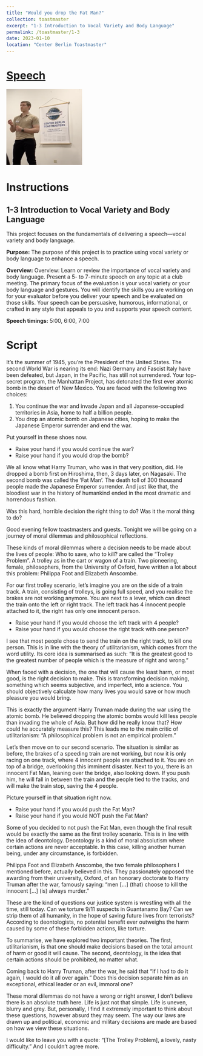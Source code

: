 ```yaml
---
title: "Would you drop the Fat Man?"
collection: toastmaster
excerpt: "1-3 Introduction to Vocal Variety and Body Language"
permalink: /toastmaster/1-3
date: 2023-01-10
location: "Center Berlin Toastmaster"
---
```


# [Speech](https://drive.google.com/file/d/1vQ2FhVHQBVHBqjHHEUCexcXmgVc8pJv1/view?usp=sharing)


<img src="/images/tm_13.png" width="200" height="200" />


# Instructions

## 1-3 Introduction to Vocal Variety and Body Language

This project focuses on the fundamentals of delivering a speech—vocal variety and body language.

**Purpose:** The purpose of this project is to practice using vocal variety or body language to enhance a speech.

**Overview:** Overview: Learn or review the importance of vocal variety and body language. Present a 5- to 7-minute speech on any topic at a club meeting. The primary focus of the evaluation is your vocal variety or your body language and gestures. You will identify the skills you are working on for your evaluator before you deliver your speech and be evaluated on those skills. Your speech can be persuasive, humorous, informational, or crafted in any style that appeals to you and supports your speech content.

**Speech timings:** 5:00, 6:00, 7:00

# Script


It’s the summer of 1945, you’re the President of the United States. The second World War is nearing its end: Nazi Germany and Fascist Italy have been defeated, but Japan, in the Pacific, has still not surrendered. Your top-secret program, the Manhattan Project, has detonated the first ever atomic bomb in the desert of New Mexico. You are faced with the following two choices:

1. You continue the war and invade Japan and all Japanese-occupied territories in Asia, home to half a billion people.
2. You drop an atomic bomb on Japanese cities, hoping to make the Japanese Emperor surrender and end the war.

Put yourself in these shoes now.
* Raise your hand if you would continue the war?
* Raise your hand if you would drop the bomb?

We all know what Harry Truman, who was in that very position, did. He dropped a bomb first on Hiroshima, then, 3 days later, on Nagasaki. The second bomb was called the ‘Fat Man’. The death toll of 300 thousand people made the Japanese Emperor surrender. And just like that, the bloodiest war in the history of humankind ended in the most dramatic and horrendous fashion.

Was this hard, horrible decision the right thing to do? Was it the moral thing to do?

Good evening fellow toastmasters and guests. Tonight we will be going on a journey of moral dilemmas and philosophical reflections.

These kinds of moral dilemmas where a decision needs to be made about the lives of people: Who to save, who to kill? are called the “Trolley Problem”. A trolley as in the cart or wagon of a train. Two pioneering, female, philosophers, from the University of Oxford, have written a lot about this problem: Philippa Foot and Elizabeth Anscombe.

For our first trolley scenario, let’s imagine you are on the side of a train track. A train, consisting of trolleys, is going full speed, and you realise the brakes are not working anymore. You are next to a lever, which can direct the train onto the left or right track. The left track has 4 innocent people attached to it, the right has only one innocent person.

* Raise your hand if you would choose the left track with 4 people?
* Raise your hand if you would choose the right track with one person?

I see that most people chose to send the train on the right track, to kill one person. This is in line with the theory of utilitarianism, which comes from the word utility. Its core idea is summarised as such: “It is the greatest good to the greatest number of people which is the measure of right and wrong.”

When faced with a decision, the one that will cause the least harm, or most good, is the right decision to make. This is transforming decision making, something which seems subjective, and imperfect, into a science. You should objectively calculate how many lives you would save or how much pleasure you would bring.

This is exactly the argument Harry Truman made during the war using the atomic bomb. He believed dropping the atomic bombs would kill less people than invading the whole of Asia. But how did he really know that? How could he accurately measure this? This leads me to the main critic of utilitarianism: “A philosophical problem is not an empirical problem.”

Let’s then move on to our second scenario. The situation is similar as before, the brakes of a speeding train are not working, but now it is only racing on one track, where 4 innocent people are attached to it. You are on top of a bridge, overlooking this imminent disaster. Next to you, there is an innocent Fat Man, leaning over the bridge, also looking down. If you push him, he will fall in between the train and the people tied to the tracks, and will make the train stop, saving the 4 people.

Picture yourself in that situation right now.
* Raise your hand if you would push the Fat Man?
* Raise your hand if you would NOT push the Fat Man?

Some of you decided to not push the Fat Man, even though the final result would be exactly the same as the first trolley scenario. This is in line with the idea of deontology. Deontology is a kind of moral absolutism where certain actions are never acceptable. In this case, killing another human being, under any circumstance, is forbidden.

Philippa Foot and Elizabeth Anscombe, the two female philosophers I mentioned before, actually believed in this. They passionately opposed the awarding from their university, Oxford, of an honorary doctorate to Harry Truman after the war, famously saying: “men […] (that) choose to kill the innocent […] (is) always murder.”

These are the kind of questions our justice system is wrestling with all the time, still today. Can we torture 9/11 suspects in Guantanamo Bay? Can we strip them of all humanity, in the hope of saving future lives from terrorists? According to deontologists, no potential benefit ever outweighs the harm caused by some of these forbidden actions, like torture.

To summarise, we have explored two important theories. The first, utilitarianism, is that one should make decisions based on the total amount of harm or good it will cause. The second, deontology, is the idea that certain actions should be prohibited, no matter what.

Coming back to Harry Truman, after the war, he said that “If I had to do it again, I would do it all over again.” Does this decision separate him as an exceptional, ethical leader or an evil, immoral one?

These moral dilemmas do not have a wrong or right answer, I don’t believe there is an absolute truth here. Life is just not that simple. Life is uneven, blurry and grey. But, personally, I find it extremely important to think about these questions, however absurd they may seem. The way our laws are drawn up and political, economic and military decisions are made are based on how we view these situations. 

I would like to leave you with a quote: “[The Trolley Problem], a lovely, nasty difficulty.” And I couldn’t agree more.
